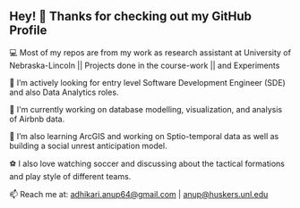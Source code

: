 ## Hey! 👋 Thanks for checking out my GitHub Profile

💻 Most of my repos are from my work as research assistant at University of Nebraska-Lincoln || Projects done in the course-work || and Experiments 

🔭 I’m actively looking for entry level Software Development Engineer (SDE) and also Data Analytics roles.

🌱 I'm currently working on database modelling, visualization, and analysis of Airbnb data.

🌱 I’m also learning ArcGIS and working on Sptio-temporal data as well as building a social unrest anticipation model.

⚽ I also love watching soccer and discussing about the tactical formations and play style of different teams.

📫 Reach me at: adhikari.anup64@gmail.com | anup@huskers.unl.edu

